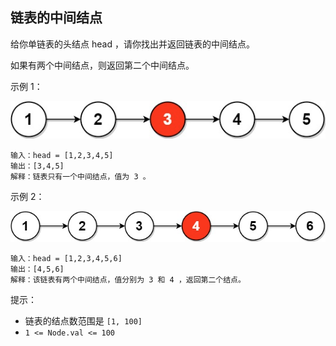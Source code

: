 ## 链表的中间结点

给你单链表的头结点 head ，请你找出并返回链表的中间结点。

如果有两个中间结点，则返回第二个中间结点。

示例 1：

![](../images/876.middle-of-the-linked-list.png)
```
输入：head = [1,2,3,4,5]
输出：[3,4,5]
解释：链表只有一个中间结点，值为 3 。
```

示例 2：

![](../images/876.middle-of-the-linked-list_1.png)
```
输入：head = [1,2,3,4,5,6]
输出：[4,5,6]
解释：该链表有两个中间结点，值分别为 3 和 4 ，返回第二个结点。
```

提示：

* 链表的结点数范围是 `[1, 100]`
* `1 <= Node.val <= 100`